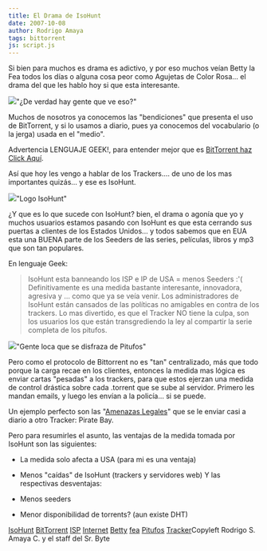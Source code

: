 ```yaml
---
title: El Drama de IsoHunt
date: 2007-10-08
author: Rodrigo Amaya
tags: bittorrent
js: script.js
---
```


Si bien para muchos es drama es adictivo, y por eso muchos veían Betty la
      Fea todos los días o alguna cosa peor como Agujetas de Color Rosa... el drama del que les
      hablo hoy si que esta interesante.

[![](http://bp2.blogger.com/_ayvorITawE4/RwpYhVmN2VI/AAAAAAAAAf4/ySjD-VkRHVc/s400/betty-734849.jpg)](http://bp2.blogger.com/_ayvorITawE4/RwpYhVmN2VI/AAAAAAAAAf4/ySjD-VkRHVc/s1600-h/betty-734849.jpg)"¿De verdad hay
      gente que ve eso?"

Muchos de nosotros ya conocemos las "bendiciones"
      que presenta el uso de BitTorrent, y si lo usamos a diario, pues ya conocemos del vocabulario
      (o la jerga) usada en el "medio".

Advertencia LENGUAJE GEEK!, para entender mejor que es
      [BitTorrent haz Click Aquí](http://srbyte.blogspot.com/2007/03/bittorrent-todo-mundo-ama-bittorrent.html).

Así que hoy les vengo a hablar de los
      Trackers.... de uno de los mas importantes quizás... y ese es IsoHunt.

[![](http://bp2.blogger.com/_ayvorITawE4/RwpYFVmN2TI/AAAAAAAAAfo/rNAIVAP1h_8/s400/isohunt.jpg)](http://bp2.blogger.com/_ayvorITawE4/RwpYFVmN2TI/AAAAAAAAAfo/rNAIVAP1h_8/s1600-h/isohunt.jpg)"Logo
      IsoHunt"

¿Y que es lo que sucede con IsoHunt? bien, el
      drama o agonía que yo y muchos usuarios estamos pasando con IsoHunt es que esta cerrando sus
      puertas a clientes de los Estados Unidos... y todos sabemos que en EUA esta una BUENA parte de
      los Seeders de las series, películas, libros y mp3 que son tan populares.

En lenguaje Geek:
> IsoHunt esta banneando los ISP e IP de USA = menos Seeders
> :'(
Definitivamente es una medida bastante interesante, innovadora, agresiva
      y ... como que ya se veía venir.
Los administradores de IsoHunt están cansados de
      las políticas no amigables en contra de los trackers.
Lo mas divertido, es que el
      Tracker NO tiene la culpa, son los usuarios los que están transgrediendo la ley al compartir
      la serie completa de los pitufos.

[![](http://bp1.blogger.com/_ayvorITawE4/RwpYKFmN2UI/AAAAAAAAAfw/Ni1opV5CkMg/s400/pitufos.JPG)](http://bp1.blogger.com/_ayvorITawE4/RwpYKFmN2UI/AAAAAAAAAfw/Ni1opV5CkMg/s1600-h/pitufos.JPG)"Gente loca que se
      disfraza de Pitufos"

Pero como el protocolo de Bittorrent
      no es "tan" centralizado, más que todo porque la carga recae en los clientes, entonces la
      medida mas lógica es enviar cartas "pesadas" a los trackers, para que estos ejerzan una medida
      de control drástica sobre cada .torrent que se sube al servidor. Primero les mandan emails, y
      luego les envían a la policía... si se puede.

Un ejemplo perfecto son
      las "[Amenazas Legales](http://thepiratebay.org/legal)" que se le
      enviar casi a diario a otro Tracker: Pirate
      Bay.

Pero para resumirles el asunto, las ventajas de la
      medida tomada por IsoHunt son las siguientes:

- La medida solo afecta a USA (para mi es una ventaja)
- Menos "caídas" de IsoHunt (trackers y servidores web)
Y las respectivas desventajas:

- Menos seeders
- Menor disponibilidad de torrents? (aun existe DHT)

[IsoHunt](http://www.blogalaxia.com/tags/isohunt) [BitTorrent](http://www.blogalaxia.com/tags/bittorrent) [ISP](http://www.blogalaxia.com/tags/isp) [Internet](http://www.blogalaxia.com/tags/internet) [Betty](http://www.blogalaxia.com/tags/betty) [fea](http://www.blogalaxia.com/tags/fea) [Pitufos](http://www.blogalaxia.com/tags/pitufos) [Tracker](http://www.blogalaxia.com/tags/tracker)Copyleft Rodrigo S. Amaya C. y el staff del Sr.
      Byte
